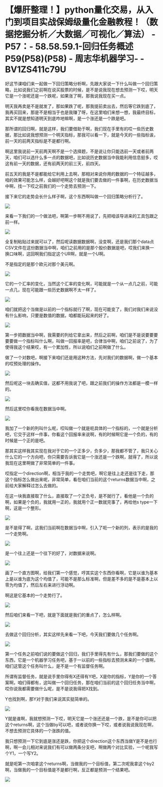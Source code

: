 # 【爆肝整理！】python量化交易，从入门到项目实战保姆级量化金融教程！（数据挖掘分析／大数据／可视化／算法） - P57：- 58.58.59.1-回归任务概述P59(P58)(P58) - 周志华机器学习- - BV1ZS411c79U

好这节课咱们来一起做一下回归策略分析啊，先跟大家说一下什么叫做一个回归策略，比如说我们之前啊在说买股票的时候，是不是说我现在想去预测一下哎，明天它是一个涨呢还是一个跌呢，如果涨了啊，那我说我现在买一点。

明天我再卖是不是就发了，那如果跌了呢，那我提前卖出去，然后等它跌到底了，我再买回来，那是不是相当于也是我赚了呀，在这里咱们来想一想，我最终目标，其实不就是想知道明天到底咋地嘛啊，是一个涨还是一个跌是吧。

那所谓的回归啊，就是这样，我们要借助于啊，我们现在手里有的哎一些历史数据，那比如说我想预测一个明天指标，那我可以看一下，就是今天的一些指标诶，前一天的前两天指标是不是都行啊。

啊这里我说前一天前两天啊不是一个选择题，不是说让你只能选前一天或者前两天，咱们可以选什么多一点的数据吧，比如说历史数据当中我能利用信息挺多，哎这有前一天的数据，还有前两天的前三天，前四天。

前五天的我是不是都能给它利用上去啊，那相对来说你用的数据的一个特征越多，咱的效果可能怎么样，会越好吧啊这个就是我们要去做的一件事啊，在历史数据当中啊，找一下哎之前我们的一个走势去预测一下。

接下来它的走势会长什么样子啊，这个东西啊叫做一个回归策略分析行了。

![](img/ce082fd220179a67f26351f455b6bd9f_1.png)

来看一下我们的一个做法吧，啊第一步啊不用说了，先把咱该导进来的工具包跟之前一样。

![](img/ce082fd220179a67f26351f455b6bd9f_3.png)

全复制粘贴过来就可以了，然后呢读数据数据啊，没变啊，还是我们那个data点CSV文件在这份数据当中啊，咱们之前用的是那个股价数据是吧，哎我们来换一换口味啊，这回啊我们指定这个UR啊，就是一个U啊。

不是指定的是那个欧元对那个美元啊。

![](img/ce082fd220179a67f26351f455b6bd9f_5.png)

它的一个汇率的变化，当然这个汇率的变化啊，可能就是一个从一点几之前，可能一点几，现在可能跟一些历史数据啊不太一样了。



![](img/ce082fd220179a67f26351f455b6bd9f_7.png)

咱们就把这个当做是以前的一个指标就行了啊，现在可能变了，我们对我们来说没有什么影响，只要是数值的数据，咱都能玩起来的好了。



![](img/ce082fd220179a67f26351f455b6bd9f_9.png)

第一步把数据当中啊，我需要的列给它拿出来，然后之前啊，咱们是不是说要要要要要做一个指标叫什么啊，叫做一回报率是吧，合律当中啊，咱们之前说了，为了使得我这个结果哎，有一个累加性，所以说咱们之前啊做了什么。

做了一个对数吧，啊接下来咱们还是用这种方法，先对我们的数据啊，做一个基本的哎预处理的操作。

![](img/ce082fd220179a67f26351f455b6bd9f_11.png)

然后呢这一块去确实值，这都不用我说了吧，跟之前我们的操作方法都是一模一样的。

![](img/ce082fd220179a67f26351f455b6bd9f_13.png)

然后这里哎你看我在数据当中啊。

![](img/ce082fd220179a67f26351f455b6bd9f_15.png)

我加了一个新的列叫什么呢，哎叫做一个就是呃具体的一个指标的，一个就是分析吧，它交于这样一件事，你看这个回报率来说啊，有的时候啊它是一个负的，有的时候是一个正的是吧。

那其实这样我其实现在我对于它的一个正多少，负多少，那我都不管了，我只关心什么它的一个方向吧，你只需要告诉我它是一个涨还是一个跌啊，就得了，所以说我现在这里啊做了非常简单的一件事。

哎指定一个direction啊，相当于我的一个走势吧，啊它是往上走还是往下走，那这个指标怎么做出来呢，非常简单，看在咱们当前的这个returns数据当中啊，之前给大家解释过怎么去做的。

在这一块我直接取了什么，直接取了一个正负号，是不就行了，看他是一个负的啊，如果是个负的，我就用一正的，我就用个正一数就完事了，再给他s type一下啊，这是一个整形。



![](img/ce082fd220179a67f26351f455b6bd9f_17.png)

是不是得了啊，这我们当前啊在数据当中啊，引入了呃一个新的列，表示的是我的一个走势啊。

![](img/ce082fd220179a67f26351f455b6bd9f_19.png)

是一个往上还是一个往下的好了，对数据来说啊。

![](img/ce082fd220179a67f26351f455b6bd9f_21.png)

画了一个直方图啊，给我们第一个感觉，哼其实这个东西你看啊，它是以谁为基本上是以谁为底为这个均值了，可能不是那么标准啊，但是差不多的是不是基本上以零为均值了，然后左右来进行浮动啊。

啊这是它基本的一个走势行了。

![](img/ce082fd220179a67f26351f455b6bd9f_23.png)

然后咱们来看一下吧，就是下面就是我们的重点了，怎么样啊。

![](img/ce082fd220179a67f26351f455b6bd9f_25.png)

去做这个回归分析，其实这样先来看一下吧，今天我们要做几个任务啊。

![](img/ce082fd220179a67f26351f455b6bd9f_27.png)

第一个任务之前咱们说的要做这个回归，我们手里得先有什么，那我们要做的这个东西，它是一个机器学习任务吧，基于一以前的一些指标去预测未来的一个值啊，咱们这管这个任务叫什么，是不是一个有监督任务啊。

所谓有监督任务，就是说手里你得有X还得有Y吧，X是你的指标，Y是你的一个答案啊，咱们得都有，这叫做一个回归任务，那在咱们当前的这个回归任务当中啊，哎你说我都需要做什么呢，是不是说我得把X找到。

Y也找到啊，那Y对于我们来说其实挺简单的。

![](img/ce082fd220179a67f26351f455b6bd9f_29.png)

Y就是谁啊，我就想预测一下哎，明天它是一个涨还还是一个跌，是不是你可以把这个returns啊，这个当做by可以吧，或者说你换一下哎，或者说我说我现在啊，不想去预测它具体的一个涨跌的值。

我只想预测一下它到底是涨还是跌，你把这个direction这个东西当做Y是不是也行啊，啊一会儿相对来说我们有可以做两条分支吧，啊做两个对比实验，一个呢我写个Y1，一个写Y2。

就是呃第一次咱拿这个returns啊，当做我的一个目标值，第二次呢我拿这个by2啊，当做我的一个目标值是不是都行啊，反正都是预测一个结果吧。



![](img/ce082fd220179a67f26351f455b6bd9f_31.png)